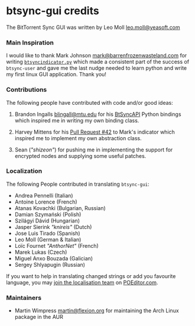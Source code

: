 btsync-gui credits
==================

The BitTorrent Sync GUI was written by Leo Moll <leo.moll@yeasoft.com>

### Main Inspiration ###

I would like to thank Mark Johnson <mark@barrenfrozenwasteland.com> for writing
[`btsyncindicator.py`][1] which made a consistent part of the success of
`btsync-user` and gave me the last nudge needed to learn python and write my
first linux GUI application. Thank you!

### Contributions ###

The following people have contributed with code and/or good ideas:

1. Brandon Ingalls <blingall@mtu.edu> for his [BtSyncAPI][2] Python bindings
which inspired me in writing my own binding class.

2. Harvey Mittens for his [Pull Request #42][3] to Mark's indicator which
inspired me to implement my own abstraction class.

3. Sean (_"shizeon"_) for pushing me in implementing the support for encrypted
nodes and supplying some useful patches.


[1]: https://github.com/marxjohnson/btsyncindicator
[2]: https://github.com/BrandonIngalls/BTSyncAPI
[3]: https://github.com/marxjohnson/btsyncindicator/pull/42
[4]: https://poeditor.com/join/project?hash=447194402f4913165d4ae5f2fc60ffca

### Localization ###

The following People contributed in translating `btsync-gui`:

* Andrea Pennelli (Italian)
* Antoine Lorence (French)
* Atanas Kovachki (Bulgarian, Russian)
* Damian Szymański (Polish)
* Szilágyi Dávid (Hungarian)
* Jasper Sierink _"knireis"_ (Dutch)
* Jose Luis Tirado (Spanish)
* Leo Moll (German & Italian)
* Loïc Fournet _"AnthorNet"_ (French)
* Marek Lukas (Czech)
* Miguel Anxo Bouzada (Galician)
* Sergey Shlyapugin (Russian)

If you want to help in translating changed strings or add you favourite
language, you may [join the localisation team][4] on [POEditor.com][4].

### Maintainers ###

* Martin Wimpress <martin@flexion.org> for maintaining the Arch Linux package
in the AUR
